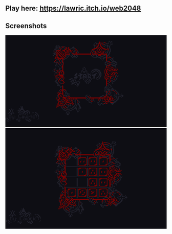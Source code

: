 ## Play here: https://lawric.itch.io/web2048

## Screenshots

![Screenshot1](https://github.com/lawric1/web2048/raw/main/src/assets/screenshots/screenshot1.png)
![Screenshot2](https://github.com/lawric1/web2048/raw/main/src/assets/screenshots/screenshot2.png)